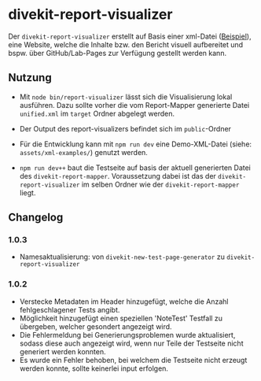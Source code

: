 # divekit-report-visualizer

Der `divekit-report-visualizer` erstellt auf Basis einer xml-Datei ([Beispiel](assets/xml-examples/unified.xml)), eine
Website, welche die Inhalte bzw. den Bericht visuell aufbereitet und bspw. über GitHub/Lab-Pages zur Verfügung gestellt
werden kann.

## Nutzung

* Mit `node bin/report-visualizer` lässt sich die Visualisierung lokal ausführen. Dazu sollte vorher die vom
  Report-Mapper generierte Datei `unified.xml` im `target` Ordner abgelegt werden.

* Der Output des report-visualizers befindet sich im `public`-Ordner

* Für die Entwicklung kann mit `npm run dev` eine Demo-XML-Datei (siehe: `assets/xml-examples/`) genutzt werden.

* `npm run dev++` baut die Testseite auf basis der aktuell generierten Datei des `divekit-report-mapper`. Voraussetzung
  dabei ist das der `divekit-report-visualizer` im selben Ordner wie der `divekit-report-mapper` liegt.

## Changelog

### 1.0.3
- Namesaktualisierung: von `divekit-new-test-page-generator` zu `divekit-report-visualizer`

### 1.0.2

- Verstecke Metadaten im Header hinzugefügt, welche die Anzahl fehlgeschlagener Tests angibt.
- Möglichkeit hinzugefügt einen speziellen 'NoteTest' Testfall zu übergeben, welcher gesondert angezeigt wird.
- Die Fehlermeldung bei Generierungsproblemen wurde aktualisiert, sodass diese auch angezeigt wird, wenn nur Teile der
  Testseite nicht generiert werden konnten.
- Es wurde ein Fehler behoben, bei welchem die Testseite nicht erzeugt werden konnte, sollte keinerlei input erfolgen.
